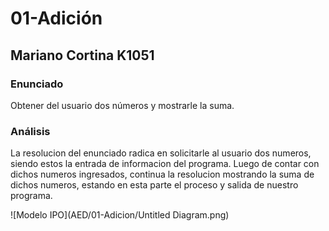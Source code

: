 # 01-Adición
## Mariano Cortina K1051

### Enunciado
Obtener del usuario dos números y mostrarle la suma.

### Análisis
La resolucion del enunciado radica en solicitarle al usuario dos numeros, siendo estos la entrada de informacion del programa.
Luego de contar con dichos numeros ingresados, continua la resolucion mostrando la suma de dichos numeros, estando en esta parte el proceso y salida de nuestro programa.

![Modelo IPO](AED/01-Adicion/Untitled Diagram.png)
